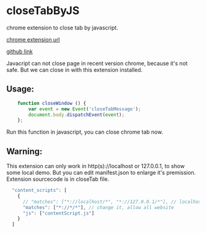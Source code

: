 # closeTabByJS
chrome extension to close tab by javascript.  

[chrome extension url](https://chrome.google.com/webstore/detail/closetabbyjs/ipokkmbpcicendfjcnlmonfejdbckomm?utm_source=chrome-ntp-icon)


[github link](https://github.com/jdk137/closeTabByJS)

Javacript can not close page in recent version chrome, because it's not safe. But we can close in with this extension installed.

## Usage:
```js
	function closeWindow () {
		var event = new Event('closeTabMessage');
		document.body.dispatchEvent(event);
	};
```
Run this  function in javascript, you can close chrome tab now.  


## Warning: 
This extension can only work in  http(s)://localhost or 127.0.0.1,  to show some local demo. But you can edit manifest.json to enlarge it's premission.
Extension sourcecode is in closeTab file.
```js
  "content_scripts": [
    {
      // "matches": ["*://localhost/*", "*://127.0.0.1/*"], // localhost and 127.0.0.1
      "matches": ["*://*/*"], // change it, allow all website
      "js": ["contentScript.js"]
    }
  ]
```

